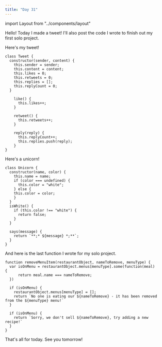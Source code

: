 ```yaml
---
title: "Day 31"
---
```

import Layout from "../components/layout"

<Layout>


Hello! Today I made a tweet! I'll also post the code I wrote to finish out my first solo project.

Here's my tweet!

```JS
class Tweet {
  constructor(sender, content) {
    this.sender = sender;
    this.content = content;
    this.likes = 0;
    this.retweets = 0;
    this.replies = [];
    this.replyCount = 0;
  }

    like() {
      this.likes++;
    }

    retweet() {
      this.retweets++;
    }

    reply(reply) {
      this.replyCount++;
      this.replies.push(reply);
    }
}
```

Here's a unicorn!
```JS
class Unicorn {
  constructor(name, color) {
    this.name = name;
    if (color === undefined) {
      this.color = "white";
    } else {
    this.color = color;
    }
  }
  isWhite() {
    if (this.color !== "white") {
      return false;
    }
  }

  says(message) {
    return `**;* ${message} *;**`;
  }
}
```
And here is the last function I wrote for my solo project.
```JS
function removeMenuItem(restaurantObject, nameToRemove, menuType) {
  var isOnMenu = restaurantObject.menus[menuType].some(function(meal) {
      return meal.name === nameToRemove;
  })

  if (isOnMenu) {
    restaurantObject.menus[menuType] = [];
    return `No one is eating our ${nameToRemove} - it has been removed from the ${menuType} menu!`
  }

  if (isOnMenu) {
    return `Sorry, we don't sell ${nameToRemove}, try adding a new recipe!`
  }
}
```
That's all for today. See you tomorrow!

</Layout>

